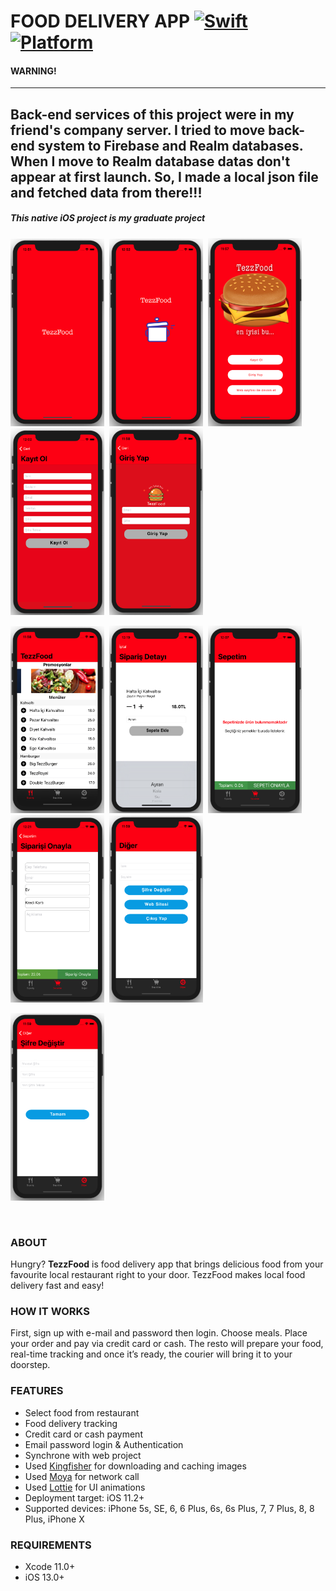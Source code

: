 # FOOD DELIVERY APP [![Swift](https://img.shields.io/badge/Swift-5.1-orange.svg)]() [![Platform](https://img.shields.io/badge/platform-iOS13.2-lightgrey.svg)]()

#### WARNING!
---
Back-end services of this project were in my friend's company server. I tried to move back-end system to Firebase and Realm databases. When I move to Realm database datas don't appear at first launch. So, I made a local json file and fetched data from there!!!
---

<h5>This native iOS project is my graduate project</h5>

<p float="left">
  <img src="ScreenImages/LaunchScreen.png" width="150" height= "300"/>&nbsp; 
  <img src="ScreenImages/SplashScreen.png" width="150" height= "300"/>&nbsp;
  <img src="ScreenImages/FirstScreen.png" width="150" />&nbsp;
  <img src="ScreenImages/SignupScreen.png" width="150" />&nbsp;
  <img src="ScreenImages/LoginScreen.png" width="150" />&nbsp;
  </br>  
</p>
<p float = "left">
  <img src="ScreenImages/MainScreen.png" width="150" />&nbsp;
  <img src="ScreenImages/DetailOrderScreen.png" width="150" />&nbsp;
   <img src="ScreenImages/MyCartScreen.png" width="150" />&nbsp;
  <img src="ScreenImages/ApproveOrderScreen.png" width="150" />&nbsp;
  <img src="ScreenImages/OtherScreen.png" width="150" />&nbsp;
  </br>
  </p>
  
  <p float = "left">
  <img src="ScreenImages/ChangePasswordScreen.png" width="150" />&nbsp;
  </p><br>

### ABOUT
Hungry? <b>TezzFood</b> is food delivery app that brings delicious food from your favourite local restaurant right to your door.  TezzFood makes local food delivery fast and easy! 

### HOW IT WORKS

First, sign up with e-mail and password then login.
Choose meals.
Place your order and pay via credit card or cash.
The resto will prepare your food, real-time tracking and once it’s ready, the courier will bring it to your doorstep.

### FEATURES
<ul>
<li>Select food from restaurant</li>
<li>Food delivery tracking</li>
<li>Credit card or cash payment</li>
<li>Email password login & Authentication</li>
<li>Synchrone with web project</li>
<li>Used <a href="https://github.com/onevcat/Kingfisher">Kingfisher</a> for downloading and caching images
<li>Used <a href="https://github.com/Moya/Moya">Moya</a> for network call
<li>Used <a href="https://github.com/airbnb/lottie-ios">Lottie</a> for UI animations
<li>Deployment target: iOS 11.2+</li>
<li>Supported devices: iPhone 5s, SE, 6, 6 Plus, 6s, 6s Plus, 7, 7 Plus, 8, 8 Plus, iPhone X </li>
</ul>

### REQUIREMENTS
<ul><li>Xcode 11.0+</li>
<li>iOS 13.0+</li>
</ul>
